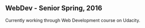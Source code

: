 WebDev - Senior Spring, 2016
----------------------------

Currently working through Web Development course on Udacity. 
 